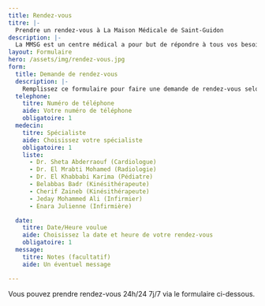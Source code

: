 ```yaml
---
title: Rendez-vous
titre: |-
  Prendre un rendez-vous à La Maison Médicale de Saint-Guidon
description: |-
  La MMSG est un centre médical a pour but de répondre à tous vos besoins en termes de santé. Les services sont assurés par des spécialistes qualifiés dans les domaines dont vous avez besoin. Les différents services sont repris dans le tableau ci-dessous:
layout: Formulaire
hero: /assets/img/rendez-vous.jpg
form:
  title: Demande de rendez-vous
  description: |-
    Remplissez ce formulaire pour faire une demande de rendez-vous selon vos préférences. Vous serrez ensuite contactés par téléphone pour confirmation.
  telephone:
    titre: Numéro de téléphone
    aide: Votre numéro de téléphone
    obligatoire: 1
  medecin:
    titre: Spécialiste
    aide: Choisissez votre spécialiste
    obligatoire: 1
    liste:
      - Dr. Sheta Abderraouf (Cardiologue)
      - Dr. El Mrabti Mohamed (Radiologie)
      - Dr. El Khabbabi Karima (Pédiatre)
      - Belabbas Badr (Kinésithérapeute)
      - Cherif Zaineb (Kinésithérapeute)
      - Jeday Mohammed Ali (Infirmier)
      - Enara Julienne (Infirmière)

  date:
    titre: Date/Heure voulue
    aide: Choisissez la date et heure de votre rendez-vous
    obligatoire: 1
  message:
    titre: Notes (facultatif)
    aide: Un éventuel message

---
```

Vous pouvez prendre rendez-vous 24h/24 7j/7 via le formulaire ci-dessous.


